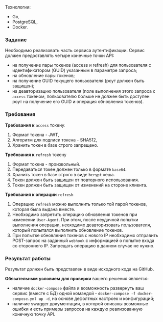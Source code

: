 Технологии:

- Go,
- PostgreSQL,
- Docker.

### **Задание**

Необходимо реализовать часть сервиса аутентификации. Сервис должен предоставлять четыре конечные точки API:

- на получение пары токенов (access и refresh) для пользователя с идентификатором (GUID) указанным в параметре запроса;
- на обновление пары токенов;
- на получение GUID текущего пользователя (роут должен быть защищен);
- на деавторизацию пользователя (поле выполнения этого запроса с `access` токеном, пользователю больше не должен быть доступен роут на получение его GUID и операция обновления токенов).

### **Требования**

**Требования к** `access` токену:

1. Формат токена - JWT,
2. Алгоритм для подписи токена - SHA512,
3. Хранить токен в базе строго запрещено.


**Требования к** `refresh` токену

1. Формат токена - произвольный.
2. Передаваться токен должен только в формате `base64`.
3. Хранить токен в базе строго в виде `bcrypt` хеша.
4. Токен должен быть защищен от повторного использования.
5. Токен должен быть защищен от изменений на стороне клиента.

**Требования к операции** `refresh`

1. Операцию `refresh` можно выполнить только той парой токенов, которая была выдана вместе.
2. Необходимо запретить операцию обновления токенов при изменении `User-Agent`. При этом, после неудачной попытки выполнения операции, неоходимо деавторизовать пользователя, который попытался выполнить обновление токенов.
3. При попытке обновления токенов с нового IP необходимо отправить POST-запрос на заданный `webhook` с информацией о попытке входа со стороннего IP. Запрещать операцию в данном случае не нужно.


### **Результат работы**

Результат должен быть представлен в виде исходного кода на GitHub.

**Обязательным** **условием** **для проверки** вашего решения является:

- наличие `docker-compose` файла и возможность развернуть ваш сервис (вместе с БД) одной командой - `docker-compose -f docker-compose.yml up -d`, на основе дефолтных настроек и конфигураций;
- наличие swagger документации, в которой описаны возможные ошибки и есть примеры запросов на каждую реализованную конечную точку API.
